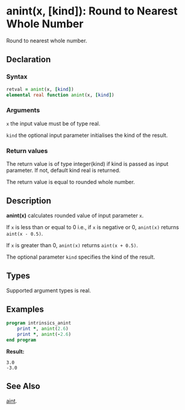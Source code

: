 # anint(x, [kind]): Round to Nearest Whole Number

Round to nearest whole number.

## Declaration

### Syntax

```fortran
retval = anint(x, [kind])
elemental real function anint(x, [kind])
```

### Arguments

`x` the input value must be of type real.

`kind` the optional input parameter initialises the kind of the result.

### Return values

The return value is of type integer(kind) if kind is passed as input parameter.
If not, default kind real is returned.

The return value is equal to rounded whole number.

## Description

**anint(x)** calculates rounded value of input parameter `x`.

If `x` is less than or equal to 0 i.e., if `x` is negative or 0, `anint(x)`
returns `aint(x - 0.5)`.

If `x` is greater than 0, `anint(x)` returns `aint(x + 0.5)`.

The optional parameter `kind` specifies the kind of the result.

## Types

Supported argument types is real.

## Examples

```fortran
program intrinsics_anint
	print *, anint(2.6)
	print *, anint(-2.6)
end program
```

**Result:**

```
3.0
-3.0
```

## See Also

[aint](aint.md).
